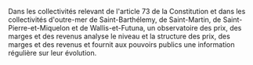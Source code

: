 Dans les collectivités relevant de l'article 73 de la Constitution et dans les collectivités d'outre-mer de Saint-Barthélemy, de Saint-Martin, de Saint-Pierre-et-Miquelon et de Wallis-et-Futuna, un observatoire des prix, des marges et des revenus analyse le niveau et la structure des prix, des marges et des revenus et fournit aux pouvoirs publics une information régulière sur leur évolution.


  

  
